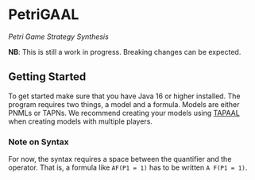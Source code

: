 # PetriGAAL

_Petri Game Strategy Synthesis_

**NB**: This is still a work in progress. Breaking changes can be expected.

## Getting Started

To get started make sure that you have Java 16 or higher installed. The program requires two things, a model and a formula. Models are either PNMLs or TAPNs. We recommend creating your models using [TAPAAL](http://www.tapaal.net/) when creating models with multiple players. 

### Note on Syntax

For now, the syntax requires a space between the quantifier and the operator. That is, a formula like `AF(P1 = 1)` has to be written `A F(P1 = 1)`. 

